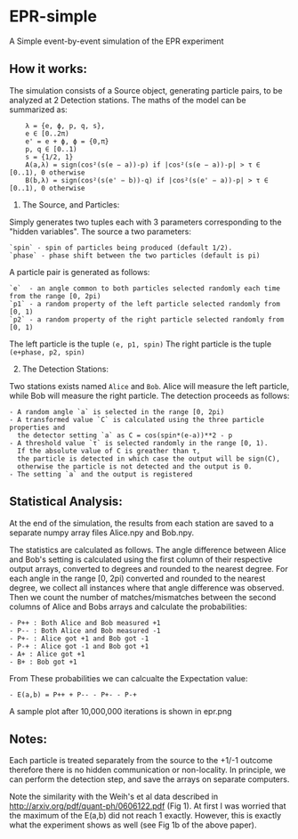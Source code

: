 EPR-simple
==========

A Simple event-by-event simulation of the EPR experiment

How it works:
------------
The simulation consists of a Source object, generating particle pairs, to be analyzed at 2 Detection stations. The maths of the model can be summarized as:  

        λ = {e, ϕ, p, q, s},
        e ∈ [0..2π)
        e' = e + ϕ, ϕ = {0,π}
        p, q ∈ [0..1)
        s = {1/2, 1}
        A(a,λ) = sign(cos²(s(e − a))-p) if |cos²(s(e − a))-p| > τ ∈ [0..1), 0 otherwise
        B(b,λ) = sign(cos²(s(e' − b))-q) if |cos²(s(e' − a))-p| > τ ∈ [0..1), 0 otherwise


1) The Source, and Particles:

Simply generates two tuples each with 3 parameters corresponding to the "hidden variables".
The source a two parameters:  

    `spin` - spin of particles being produced (default 1/2).
    `phase` - phase shift between the two particles (default is pi) 

A particle pair is generated as follows:  

    `e`  - an angle common to both particles selected randomly each time from the range [0, 2pi)
    `p1` - a random property of the left particle selected randomly from [0, 1)
    `p2` - a random property of the right particle selected randomly from [0, 1)  

The left particle is the tuple `(e, p1, spin)`
The right particle is the tuple `(e+phase, p2, spin)`

2) The Detection Stations:  

Two stations exists named `Alice` and `Bob`. Alice will measure the left particle, while Bob will measure the right particle.
The detection proceeds as follows:  

    - A random angle `a` is selected in the range [0, 2pi)
    - A transformed value `C` is calculated using the three particle properties and 
      the detector setting `a` as C = cos(spin*(e-a))**2 - p
    - A threshold value `τ` is selected randomly in the range [0, 1). 
      If the absolute value of C is greather than τ, 
      the particle is detected in which case the output will be sign(C), 
      otherwise the particle is not detected and the output is 0.
    - The setting `a` and the output is registered

Statistical Analysis:
--------------------    
At the end of the simulation, the results from each station are saved to a separate numpy array files Alice.npy and Bob.npy. 

The statistics are calculated as follows. The angle difference between Alice and Bob's setting is calculated using the first column of their respective output arrays, converted to degrees and rounded to the nearest degree. For each angle in the range [0, 2pi) converted and rounded to the nearest degree, we collect all instances where that angle difference was observed. Then we count the number of matches/mismatches between the second columns of Alice and Bobs arrays and calculate the probabilities:  

    - P++ : Both Alice and Bob measured +1
    - P-- : Both Alice and Bob measured -1
    - P+- : Alice got +1 and Bob got -1
    - P-+ : Alice got -1 and Bob got +1
    - A+ : Alice got +1
    - B+ : Bob got +1

From These probabilities we can calcualte the Expectation value:  
    
    - E(a,b) = P++ + P-- - P+- - P-+  
    
A sample plot after 10,000,000 iterations is shown in epr.png

Notes:
-----
Each particle is treated separately from the source to the +1/-1 outcome therefore there is no hidden communication or non-locality. In principle, we can perform the detection step, and save the arrays on separate computers.

Note the similarity with the Weih's et al data described in http://arxiv.org/pdf/quant-ph/0606122.pdf (Fig 1). At first I was worried that the maximum of the E(a,b) did not reach 1 exactly. However, this is exactly what the experiment shows as well (see Fig 1b of the above paper).


